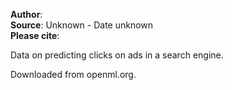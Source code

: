 **Author**:   
**Source**: Unknown - Date unknown  
**Please cite**:   

Data on predicting clicks on ads in a search engine.

Downloaded from openml.org.